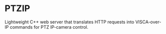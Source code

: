 # PTZIP
Lightweight C++ web server that translates HTTP requests into VISCA-over-IP commands for PTZ IP-camera control.

